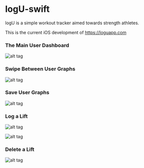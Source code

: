 # logU-swift

logU is a simple workout tracker aimed towards strength athletes.

This is the current iOS development of https://loguapp.com


### The Main User Dashboard


![alt tag](http://i.imgur.com/jemY1A1.png)



### Swipe Between User Graphs



![alt tag](http://i.imgur.com/iq9RkuH.png)



### Save User Graphs



![alt tag](http://i.imgur.com/GebN84K.png)



### Log a Lift



![alt tag](http://i.imgur.com/y7xqeAV.png)

![alt tag](http://i.imgur.com/d0Inh5w.png)



### Delete a Lift



![alt tag](http://i.imgur.com/LKYUK7z.png)

